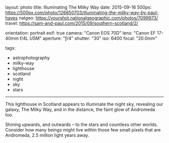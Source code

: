 layout: photo
title: Illuminating The Milky Way
date: 2015-09-16
500px: https://500px.com/photo/126850703/illuminating-the-milky-way-by-paul-hayes
natgeo: https://yourshot.nationalgeographic.com/photos/7099973/
travel: https://sam-and-paul.com/2015/09/southern-scotland/2/

orientation: portrait
exif: true
camera: "Canon EOS 70D"
lens: "Canon EF 17-40mm f/4L USM"
aperture: "ƒ/4"
shutter: "30"
iso: 6400
focal: "20.0mm"

tags:
  - astrophotography
  - milky-way
  - lighthouse
  - scotland
  - night
  - sky
  - stars
---

This lighthouse in Scotland appears to illuminate the night sky, revealing our galaxy, The Milky Way, and in the distance, the faint glow of Andromeda too.

Shining upwards, and outwards – to the stars and countless other worlds. Consider how many beings might live within those few small pixels that are Andromeda, 2.5 million light years away.
